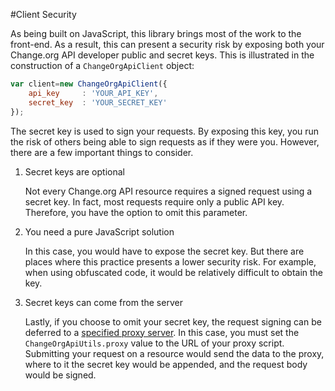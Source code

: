 #Client Security

As being built on JavaScript, this library brings most of the work to the front-end. As a result, this can present a security risk by exposing both your Change.org API developer public and secret keys. This is illustrated in the construction of a `ChangeOrgApiClient` object:

```javascript
var client=new ChangeOrgApiClient({
	api_key		: 'YOUR_API_KEY',
	secret_key	: 'YOUR_SECRET_KEY' 
});
```

The secret key is used to sign your requests. By exposing this key, you run the risk of others being able to sign requests as if they were you. However, there are a few important things to consider.

1. Secret keys are optional

   Not every Change.org API resource requires a signed request using a secret key. In fact, most requests require only a public API key. Therefore, you have the option to omit this parameter.

2. You need a pure JavaScript solution

   In this case, you would have to expose the secret key. But there are places where this practice presents a lower security risk. For example, when using obfuscated code, it would be relatively difficult to obtain the key.

3. Secret keys can come from the server

   Lastly, if you choose to omit your secret key, the request signing can be deferred to a [specified proxy server](/documentation/proxy-script.md). In this case, you must set the `ChangeOrgApiUtils.proxy` value to the URL of your proxy script. Submitting your request on a resource would send the data to the proxy, where to it the secret key would be appended, and the request body would be signed.